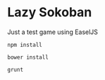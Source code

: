 Lazy Sokoban
============

Just a test game using EaselJS

``` npm install ```

``` bower install ```

``` grunt ```
